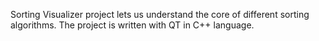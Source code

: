 Sorting Visualizer project lets us understand the core of different sorting algorithms.
The project is written with QT in C++ language.
